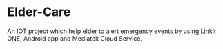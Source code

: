 # Elder-Care
An IOT project which help elder to alert emergency events by using Linkit ONE, Android app and Mediatek Cloud Service.
